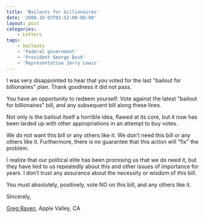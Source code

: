 ```yaml
---
title: 'Bailouts for billionaires'
date: '2008-10-03T01:52:00-08:00'
layout: post
categories:
    - Letters
tags:
    - bailouts
    - 'Federal government'
    - 'President George Bush'
    - 'Representative Jerry Lewis'
---
```


I was very disappointed to hear that you voted for the last "bailout for billionaires" plan. Thank goodness it did not pass.  
  
You have an opportunity to redeem yourself: Vote against the latest "bailout for billionaires" bill, and any subsequent bill along these lines.

Not only is the bailout itself a horrible idea, flawed at its core, but it now has been larded up with other appropriations in an attempt to buy votes.

We do not want this bill or any others like it. We don’t need this bill or any others like it. Furthermore, there is no guarantee that this action will "fix" the problem.

I realize that our political elite has been promising us that we do need it, but they have lied to us repeatedly about this and other issues of importance for years. I don’t trust any assurance about the necessity or wisdom of this bill.

You must absolutely, positively, vote NO on this bill, and any others like it.

Sincerely,

[Greg Raven](https://www.gregraven.org), Apple Valley, CA